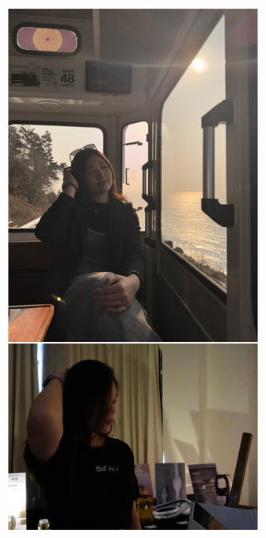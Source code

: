 ![0523](https://raw.githubusercontent.com/Tiff917/0527test/main/images/0523.png)
![7642](https://raw.githubusercontent.com/Tiff917/0527test/main/images/7642.png)
